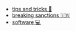 - [tips and tricks :monocle_face:](https://github.com/1995parham/dotfiles/wiki/tips-and-tricks)
- [breaking sanctions :iran:](https://github.com/1995parham/dotfiles/wiki/breaking-sanctions)
- [software :computer:](https://github.com/1995parham/dotfiles/wiki/softwares)